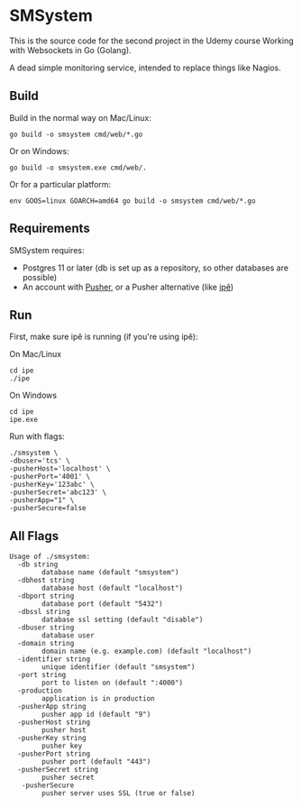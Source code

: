 # SMSystem

This is the source code for the second project in the Udemy course Working with Websockets in Go (Golang).

A dead simple monitoring service, intended to replace things like Nagios.

## Build

Build in the normal way on Mac/Linux:

```
go build -o smsystem cmd/web/*.go
```

Or on Windows:

```
go build -o smsystem.exe cmd/web/.
```

Or for a particular platform:

```
env GOOS=linux GOARCH=amd64 go build -o smsystem cmd/web/*.go
```

## Requirements

SMSystem requires:

- Postgres 11 or later (db is set up as a repository, so other databases are possible)
- An account with [Pusher](https://pusher.com/), or a Pusher alternative
  (like [ipê](https://github.com/dimiro1/ipe))

## Run

First, make sure ipê is running (if you're using ipê):

On Mac/Linux

```
cd ipe
./ipe
```

On Windows

```
cd ipe
ipe.exe
```

Run with flags:

```
./smsystem \
-dbuser='tcs' \
-pusherHost='localhost' \
-pusherPort='4001' \
-pusherKey='123abc' \
-pusherSecret='abc123' \
-pusherApp="1" \
-pusherSecure=false
```

## All Flags

```
Usage of ./smsystem:
  -db string
        database name (default "smsystem")
  -dbhost string
        database host (default "localhost")
  -dbport string
        database port (default "5432")
  -dbssl string
        database ssl setting (default "disable")
  -dbuser string
        database user
  -domain string
        domain name (e.g. example.com) (default "localhost")
  -identifier string
        unique identifier (default "smsystem")
  -port string
        port to listen on (default ":4000")
  -production
        application is in production
  -pusherApp string
        pusher app id (default "9")
  -pusherHost string
        pusher host
  -pusherKey string
        pusher key
  -pusherPort string
        pusher port (default "443")
  -pusherSecret string
        pusher secret
   -pusherSecure
        pusher server uses SSL (true or false)
```

